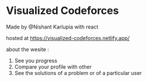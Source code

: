 # Visualized Codeforces

Made by @Nishant Karlupia with react

hosted at https://visualized-codeforces.netlify.app/

about the  wesite :
  1. See you progress
  2. Compare your profile with other
  3. See the solutions of a problem or of a particular user
